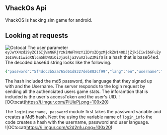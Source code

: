 ## VhackOs Api
VhackOS is hacking sim game for android. 

## Looking at requests
![Octocat](https://i.imgur.com/B4DH0sA.png=100x20)
The user parameter ```eyJwYXNzd29yZCI6IjVmNGRjYzNiNWFhNzY1ZDYxZDgzMjdkZWI4ODJjZjk5IiwibGFuZyI6ImVuIiwidXNlcm5hbWUiOiJjaGlja2VuV2luZ3MifQ``` is a hash that is base64ed. The decoded base64 string looks like the following.
<br>
```ruby
{"password":"5f4dcc3b5aa765d61d8327deb882cf99","lang":"en","username":"chickenWings"}
```
The hash included the md5 password, the language that they signed up with and the Username. The server responds to the login request by sending all the authenciated users game stats. The inforamtion that is included is the user's accessToken and the user's UID. 
![OCtocat(https://i.imgur.com/PlUlePj.png=100x20)<br>

The ```login(username, password``` module first takes the password variable and creates a Md5 hash. Next the using the variable name of ```login_info``` the code creates a hash with the username, password and user language. 
<br>
![OCtocat(https://i.imgur.com/s2d2n1u.png=100x20)
